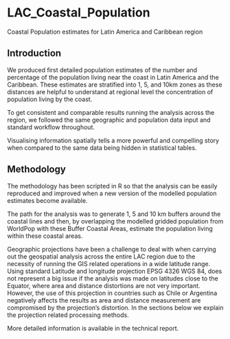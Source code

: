 # LAC_Coastal_Population
Coastal Population estimates for Latin America and Caribbean region
## Introduction

We produced first detailed population estimates of the number and percentage of the population living near the coast in Latin America and the Caribbean. These estimates are stratified into 1, 5, and 10km zones as these distances are helpful to understand at regional level the concentration of population living by the coast. 

To get consistent and comparable results running the analysis across the region, we followed the same geographic and population data input and standard workflow throughout. 

Visualising information spatially tells a more powerful and compelling story when compared to the same data being hidden in statistical tables. 

## Methodology

The methodology has been scripted in R so that the analysis can be easily reproduced and improved when a new version of the modelled population estimates become available.

The path for the analysis was to generate 1, 5 and 10 km buffers around the coastal lines and then, by overlapping the modelled gridded population from WorldPop with these Buffer Coastal Areas, estimate the population living within these coastal areas.

Geographic projections have been a challenge to deal with when carrying out the geospatial analysis across the entire LAC region due to the necessity of running the GIS related operations in a wide latitude range. Using standard Latitude and longitude projection EPSG 4326 WGS 84, does not represent a big issue if the analysis was made on latitudes close to the Equator, where area and distance distortions are not very important. However, the use of this projection in countries such as Chile or Argentina negatively affects the results as area and distance measurement are compromised by the projection’s distortion. In the sections below we explain the projection related processing methods.


More detailed information is available in the technical report.
